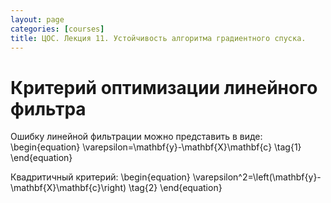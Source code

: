 ```yaml
---
layout: page
categories: [courses]
title: ЦОС. Лекция 11. Устойчивость алгоритма градиентного спуска.
---
```


# Критерий оптимизации линейного фильтра

Ошибку линейной фильтрации можно представить в виде:
\begin{equation}
\varepsilon=\mathbf{y}-\mathbf{X}\mathbf{c} \tag{1}
\end{equation}

Квадритичный критерий:
\begin{equation}
\varepsilon^2=\left(\mathbf{y}-\mathbf{X}\mathbf{c}\right) \tag{2}
\end{equation}
